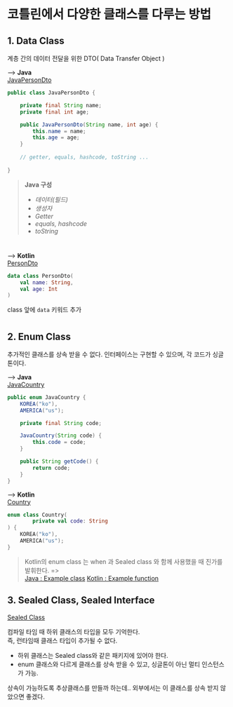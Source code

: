 # 코틀린에서 다양한 클래스를 다루는 방법

## 1. Data Class

계층 간의 데이터 전달을 위한 DTO( Data Transfer Object )

--> **Java**   
[JavaPersonDto](./dataclass/JavaPersonDto.java)
```java
public class JavaPersonDto {

    private final String name;
    private final int age;

    public JavaPersonDto(String name, int age) {
        this.name = name;
        this.age = age;
    }
    
    // getter, equals, hashcode, toString ...
    
}
```
   

> **Java 구성** 
> - *데이터(필드)*
> - *생성자*
> - *Getter*
> - *equals, hashcode*
> - *toString*

#

--> **Kotlin**  
[PersonDto](./dataclass/PersonDto.kt)

```kotlin
data class PersonDto(
    val name: String,
    val age: Int
)
```

class 앞에 `data` 키워드 추가

#
#

## 2. Enum Class

추가적인 클래스를 상속 받을 수 없다.
인터페이스는 구현할 수 있으며, 각 코드가 싱글톤이다.

--> **Java**  
[JavaCountry](./enumclass/JavaCountry.java)
```java
public enum JavaCountry {
    KOREA("ko"),
    AMERICA("us");

    private final String code;

    JavaCountry(String code) {
        this.code = code;
    }

    public String getCode() {
        return code;
    }
}
```


--> **Kotlin**  
[Country](./enumclass/Country.kt)
```kotlin
enum class Country(
        private val code: String
) {
    KOREA("ko"),
    AMERICA("us");
}
```


> Kotlin의 enum class 는 when 과 Sealed class 와 함께 사용했을 때 진가를 발휘한다. =>  
> [Java : Example class](./enumclass/Main.java)
> [Kotlin : Example function](./enumclass/Country.kt)


## 3. Sealed Class, Sealed Interface

[Sealed Class](./sealed/HyundaiCar.kt)

컴파일 타임 때 하위 클래스의 타입을 모두 기억한다.  
즉, 런타임때 클래스 타입이 추가될 수 없다.  
- 하위 클래스는 Sealed class와 같은 패키지에 있어야 한다.  
- enum 클래스와 다르게 클래스를 상속 받을 수 있고, 싱글톤이 아닌 멀티 인스턴스가 가능.

상속이 가능하도록 추상클래스를 만들까 하는데.. 외부에서는 이 클래스를 상속 받지 않았으면 좋겠다.